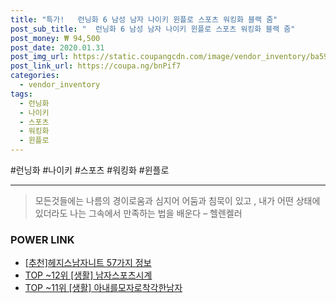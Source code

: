 ```yaml
--- 
title: "특가!   런닝화 6 남성 남자 나이키 윈플로 스포츠 워킹화 블랙 줌" 
post_sub_title: "  런닝화 6 남성 남자 나이키 윈플로 스포츠 워킹화 블랙 줌" 
post_money: ₩ 94,500 
post_date: 2020.01.31 
post_img_url: https://static.coupangcdn.com/image/vendor_inventory/ba59/b48852c49acf4cc480dc353e8756dc9d340f259610b9b10d1c0fe044a1cc.jpg 
post_link_url: https://coupa.ng/bnPif7 
categories: 
  - vendor_inventory 
tags: 
  - 런닝화 
  - 나이키 
  - 스포츠 
  - 워킹화 
  - 윈플로 
--- 
```

  #런닝화 #나이키 #스포츠 #워킹화 #윈플로 
<hr> 

> 모든것들에는 나름의 경이로움과 심지어 어둠과 침묵이 있고 , 내가 어떤 상태에 있더라도 나는 그속에서 만족하는 법을 배운다 – 헬렌켈러 


### POWER LINK

* <a href="https://blog.naver.com/fasyy4321/221785295306" target="_blank">[추천]헤지스남자니트 57가지 정보</a>
* <a href="https://blog.naver.com/fasyy4321/221783213316" target="_blank"> TOP ~12위 [생활] 남자스포츠시계</a>
* <a href="https://blog.naver.com/fasyy4321/221780636904" target="_blank"> TOP ~11위 [생활] 아내를모자로착각한남자</a>
